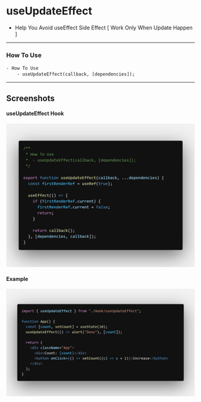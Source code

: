 # useUpdateEffect

- Help You Avoid useEffect Side Effect [ Work Only When Update Happen ]

---

### How To Use

    - How To Use
    	- useUpdateEffect(callback, [dependencies]);

---

## Screenshots

#### useUpdateEffect Hook

![useUpdateEffect Hook](images/useUpdateEffect/useUpdateEffect.png "useUpdateEffect Hook")

#### Example

![Example](images/useUpdateEffect/example.png "Example")
